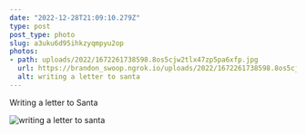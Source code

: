 ```yaml
---
date: "2022-12-28T21:09:10.279Z"
type: post 
post_type: photo
slug: a3uku6d95ihkzyqmpyu2op
photos: 
- path: uploads/2022/1672261738598.8os5cjw2tlx47zp5pa6xfp.jpg
  url: https://brandon_swoop.ngrok.io/uploads/2022/1672261738598.8os5cjw2tlx47zp5pa6xfp.jpg
  alt: writing a letter to santa
---
```

Writing a letter to Santa

![writing a letter to santa](/uploads/2022/1672261738598.8os5cjw2tlx47zp5pa6xfp.jpg)
